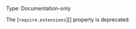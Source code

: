 
Type: Documentation-only

The [`require.extensions`][] property is deprecated.

<a id="DEP0040"></a>
